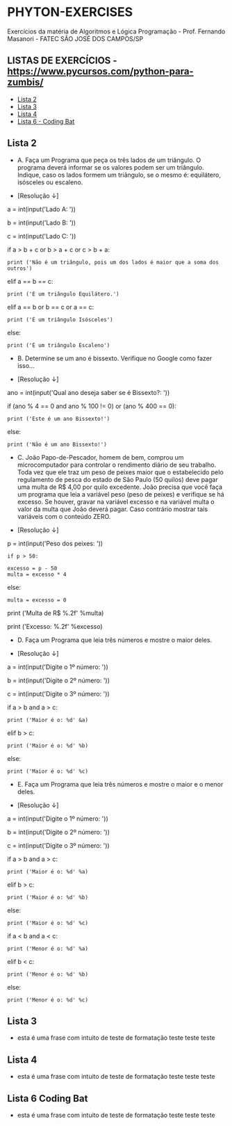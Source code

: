 # PHYTON-EXERCISES
Exercícios da matéria de Algoritmos e Lógica Programação - Prof. Fernando Masanori - FATEC SÃO JOSÉ DOS CAMPOS/SP
## LISTAS DE EXERCÍCIOS - https://www.pycursos.com/python-para-zumbis/
- [Lista 2](##Lista-2)
- [Lista 3](##Lista-3)
- [Lista 4](##Lista-4)
- [Lista 6 - Coding Bat](##Lista-6-Coding-Bat)

## Lista 2
- A. Faça um Programa que peça os três lados de um triângulo. O programa deverá informar se os valores podem ser um triângulo. Indique, caso os lados formem um triângulo, se o mesmo é: equilátero, isósceles ou escaleno.

- [Resolução ↓]

a = int(input('Lado A: '))

b = int(input('Lado B: '))

c = int(input('Lado C: '))

if a > b + c or b > a + c or c > b + a:
    
    print ('Não é um triângulo, pois um dos lados é maior que a soma dos outros')

elif a == b == c:
    
    print ('É um triângulo Equilátero.')

elif a == b or b == c or a == c:
    
    print ('É um triângulo Isósceles')

else:
    
    print ('É um triângulo Escaleno')

- B. Determine se um ano é bissexto. Verifique no Google como fazer isso...

- [Resolução ↓]

ano = int(input('Qual ano deseja saber se é Bissexto?: '))

if (ano % 4 == 0 and ano % 100 != 0) or (ano % 400 == 0):
    
    print ('Este é um ano Bissexto!')

else:
    
    print ('Não é um ano Bissexto!')

- C. João Papo-de-Pescador, homem de bem, comprou um microcomputador para controlar o rendimento diário de
seu trabalho. Toda vez que ele traz um peso de peixes maior que o estabelecido pelo regulamento de pesca do
estado de São Paulo (50 quilos) deve pagar uma multa de R$ 4,00 por quilo excedente. João precisa que você
faça um programa que leia a variável peso (peso de peixes) e verifique se há excesso. Se houver, gravar na
variável excesso e na variável multa o valor da multa que João deverá pagar. Caso contrário mostrar tais
variáveis com o conteúdo ZERO.

- [Resolução ↓]

p = int(input('Peso dos peixes: '))

    if p > 50:
    
    excesso = p - 50
    multa = excesso * 4

else:
    
    multa = excesso = 0

print ('Multa de R$ %.2f' %multa)

print ('Excesso: %.2f' %excesso)

- D. Faça um Programa que leia três números e mostre o maior deles.

- [Resolução ↓]

a = int(input('Digite o 1º número: '))

b = int(input('Digite o 2º número: '))

c = int(input('Digite o 3º número: '))

if a > b and a > c:
    
    print ('Maior é o: %d' &a)
elif b > c:
    
    print ('Maior é o: %d' %b)
else:
    
    print ('Maior é o: %d' %c)

- E. Faça um Programa que leia três números e mostre o maior e o menor deles.

- [Resolução ↓] 

a = int(input('Digite o 1º número: '))

b = int(input('Digite o 2º número: '))

c = int(input('Digite o 3º número: '))

if a > b and a > c:
    
    print ('Maior é o: %d' %a)
elif b > c:
    
    print ('Maior é o: %d' %b)
else:
    
    print ('Maior é o: %d' %c)

if a < b and a < c:
    
    print ('Menor é o: %d' %a)
elif b < c:
    
    print ('Menor é o: %d' %b)
else:
    
    print ('Menor é o: %d' %c)


## Lista 3
- esta é uma frase com intuito de teste de formatação
teste
teste
teste

## Lista 4
- esta é uma frase com intuito de teste de formatação
teste
teste
teste

## Lista 6 Coding Bat
- esta é uma frase com intuito de teste de formatação
teste
teste
teste
